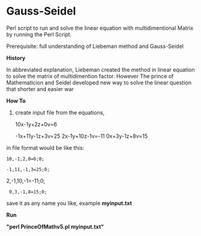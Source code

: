 # Gauss-Seidel
Perl script to run and solve the linear equation with multidimentional Matrix by running the Perl Script.

Prerequisite: full understanding of Liebeman method and Gauss-Seidel

<b> History </b>

In abbreviated explanation, Liebeman created the method in linear equation to solve the matrix of multidimention
factor.
However The prince of Mathematicion and Seidel developed new way to solve the linear question that shorter and easier war 

<b> How To </b>

1. create input file from the equations,

     10x-1y+2z+0v=6  
   
   -1x+11y-1z+3v=25 
    2x-1y+10z-1v=-11
     0x+3y-1z+8v=15  

in file format would be like this:

    10,-1,2,0=6;0;

    -1,11,-1,3=25;0;

   2,-1,10,-1=-11;0;

     0,3,-1,8=15;0;

save it as any name you like, example <b>myinput.txt</b>

<b> Run </b>

<b> "perl PrinceOfMathv5.pl myinput.txt" </b>
